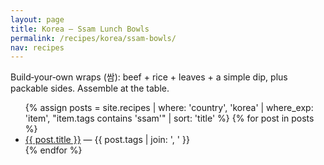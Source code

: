 ```yaml
---
layout: page
title: Korea — Ssam Lunch Bowls
permalink: /recipes/korea/ssam-bowls/
nav: recipes
---
```


<p class="lead">Build‑your‑own wraps (쌈): beef + rice + leaves + a simple dip, plus packable sides. Assemble at the table.</p>

<ul class="recipe-list">
{% assign posts = site.recipes | where: 'country', 'korea' | where_exp: 'item', "item.tags contains 'ssam'" | sort: 'title' %}
{% for post in posts %}
  <li><a href="{{ post.url }}">{{ post.title }}</a> — <span class="tags">{{ post.tags | join: ', ' }}</span></li>
{% endfor %}
</ul>
